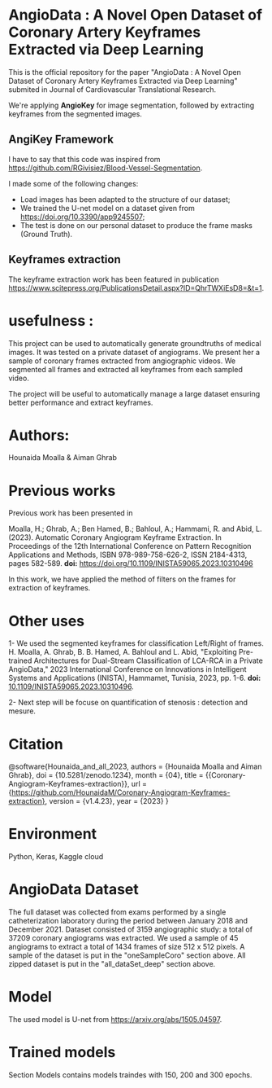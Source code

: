 # AngioData : A Novel Open Dataset of Coronary Artery Keyframes Extracted via Deep Learning

This is the official repository for the paper "AngioData : A Novel Open Dataset of Coronary Artery Keyframes Extracted via Deep Learning" submited in Journal of Cardiovascular Translational Research.

We're applying **AngioKey** for image segmentation, followed by extracting keyframes from the segmented images.

## AngiKey Framework
I have to say that this code was inspired from <a href="URL_du_lien">https://github.com/RGivisiez/Blood-Vessel-Segmentation</a>.

I made some of the following changes:

- Load images has been adapted to the structure of our dataset;
- We trained the U-net model on a dataset given from <a href="URL_du_lien">https://doi.org/10.3390/app9245507</a>;
- The test is done on our personal dataset to produce the frame masks (Ground Truth).

## Keyframes extraction
The keyframe extraction work has been featured in publication <a href="URL_du_lien">https://www.scitepress.org/PublicationsDetail.aspx?ID=QhrTWXiEsD8=&t=1</a>.

# usefulness :

This project can be used to automatically generate groundtruths of medical images. It was tested on a private dataset of angiograms. We present her a sample of coronary frames extracted from angiographic videos. We segmented all frames and extracted all keyframes from each sampled video.

The project will be useful to automatically manage a large dataset ensuring better performance and extract keyframes.

# Authors: 
Hounaida Moalla & Aiman Ghrab

# Previous works
Previous work has been presented in 

Moalla, H.; Ghrab, A.; Ben Hamed, B.; Bahloul, A.; Hammami, R. and Abid, L. (2023). Automatic Coronary Angiogram Keyframe Extraction.  In Proceedings of the 12th International Conference on Pattern Recognition Applications and Methods, ISBN 978-989-758-626-2, ISSN 2184-4313, pages 582-589.
**doi:** <a href="URL_du_lien">https://doi.org/10.1109/INISTA59065.2023.10310496</a>

In this work, we have applied the method of filters on the frames for extraction of keyframes.

# Other uses
1- We used the segmented keyframes for classification Left/Right of frames.
H. Moalla, A. Ghrab, B. B. Hamed, A. Bahloul and L. Abid, "Exploiting Pre-trained Architectures for Dual-Stream Classification of LCA-RCA in a Private AngioData," 2023 International Conference on Innovations in Intelligent Systems and Applications (INISTA), Hammamet, Tunisia, 2023, pp. 1-6. 
**doi:** <a href="URL_du_lien">10.1109/INISTA59065.2023.10310496</a>.

2- Next step will be focuse on quantification of stenosis : detection and mesure.

# Citation

@software{Hounaida_and_all_2023,
  authors = {Hounaida Moalla and Aiman Ghrab},
  doi = {10.5281/zenodo.1234},
  month = {04},
  title = {{Coronary-Angiogram-Keyframes-extraction}},
  url = {https://github.com/HounaidaM/Coronary-Angiogram-Keyframes-extraction},
  version = {v1.4.23},
  year = {2023}
}

# Environment
Python, Keras, Kaggle cloud

# AngioData Dataset
The full dataset was collected from exams performed by a single catheterization laboratory during the period between January 2018 and December 2021.
Dataset consisted of 3159 angiographic study: a total of 37209 coronary angiograms was extracted. We used a sample of 45 angiograms to extract a total of
1434 frames of size 512 x 512 pixels.
A sample of the dataset is put in the "oneSampleCoro" section above.
All zipped dataset is put in the "all_dataSet_deep" section above.

# Model
The used model is U-net from <a href="URL_du_lien">https://arxiv.org/abs/1505.04597</a>. 

# Trained models
Section Models contains models traindes with 150, 200 and 300 epochs. 
